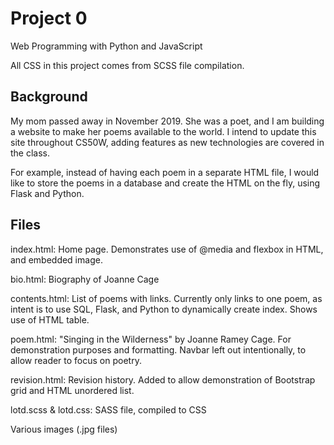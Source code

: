 # Project 0

Web Programming with Python and JavaScript

All CSS in this project comes from SCSS file compilation. 

## Background

My mom passed away in November 2019. She was a poet, and I am building a website to make her poems available to the world. I intend to update this site throughout CS50W, adding features as new technologies are covered in the class.

For example, instead of having each poem in a separate HTML file, I would like to store the poems in a database and create the HTML on the fly, using Flask and Python.

## Files

index.html: Home page. Demonstrates use of @media and flexbox in HTML, and embedded image.

bio.html: Biography of Joanne Cage

contents.html: List of poems with links. Currently only links to one poem, as intent is to use SQL, Flask, and Python to dynamically create index. Shows use of HTML table.

poem.html: "Singing in the Wilderness" by Joanne Ramey Cage. For demonstration purposes and formatting. Navbar left out intentionally, to allow reader to focus on poetry.

revision.html: Revision history. Added to allow demonstration of Bootstrap grid and HTML unordered list.

lotd.scss & lotd.css: SASS file, compiled to CSS

Various images (.jpg files)
